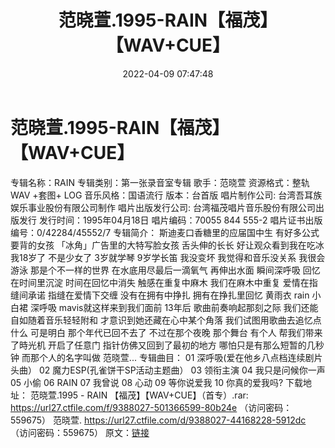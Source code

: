 ﻿---
title: 范晓萱.1995-RAIN【福茂】【WAV+CUE】
date: 2022-04-09 07:47:48
categories: WAV车载音乐、镜像
tags: 国语流行
---
# 范晓萱.1995-RAIN【福茂】【WAV+CUE】

专辑名称：RAIN
专辑类别：第一张录音室专辑
歌手：范晓萱
资源格式：整轨WAV +套图+ LOG
音乐风格：国语流行
版本：台首版
唱片制作公司: 台湾吾耳族娱乐事业股份有限公司制作
唱片出版发行公司: 台湾福茂唱片音乐股份有限公司出版发行
发行时间：1995年04月18日
唱片编码：70055 844 555-2
唱片证书出版编号：0/42284/45552/7
专辑简介：
斯迪麦口香糖里的应届国中生
有好多公式要背的女孩
「冰角」广告里的大特写脸女孩
舌头伸的长长 好让观众看到我在吃冰
我18岁了 不是少女了
3岁就学琴 9岁学长笛
我没变坏 我觉得和音乐没关系
我很会游泳
那是个不一样的世界
在水底用尽最后一滴氧气
再伸出水面 瞬间深呼吸
回忆在时间里沉淀 时间在回忆中消失
触感在重复中麻木 我们在麻木中重复
爱情在指缝间承诺 指缝在爱情下交缠
没有在拥有中挣扎 拥有在挣扎里回忆
黄雨衣 rain 小白裙 深呼吸
mavis就这样来到我们面前
13年后 歌曲前奏响起那刻之际
我们还能自如随着音乐轻轻附和
才意识到她还藏在心中某个角落
我们试图用歌曲去追忆点什么
可是明白 那个年代已回不去了
不过在那个夜晚 那个舞台 有个人
帮我们带来了時光机 开启了任意门
指针仿佛又回到了最初的地方
哪怕只是有那么短暂的几秒钟
而那个人的名字叫做 范晓萱...
专辑曲目：
01 深呼吸(爱在他乡八点档连续剧片头曲）
02 魔力ESP(孔雀饼干SP活动主题曲）
03 领衔主演
04 我只是问候你一声
05 小偷
06 RAIN
07 我曾说
08 心动
09 等你说爱我
10 你真的爱我吗?
下载地址：
范晓萱.1995 - RAIN 【福茂】【WAV+CUE】（首专）.rar: https://url27.ctfile.com/f/9388027-501366599-80b24e
（访问密码：559675）
范晓萱.
https://url27.ctfile.com/d/9388027-44168228-5912dc
（访问密码：559675）
原文：[链接](https://blog.sina.com.cn/s/blog_1647c7e7601030wkx.html)